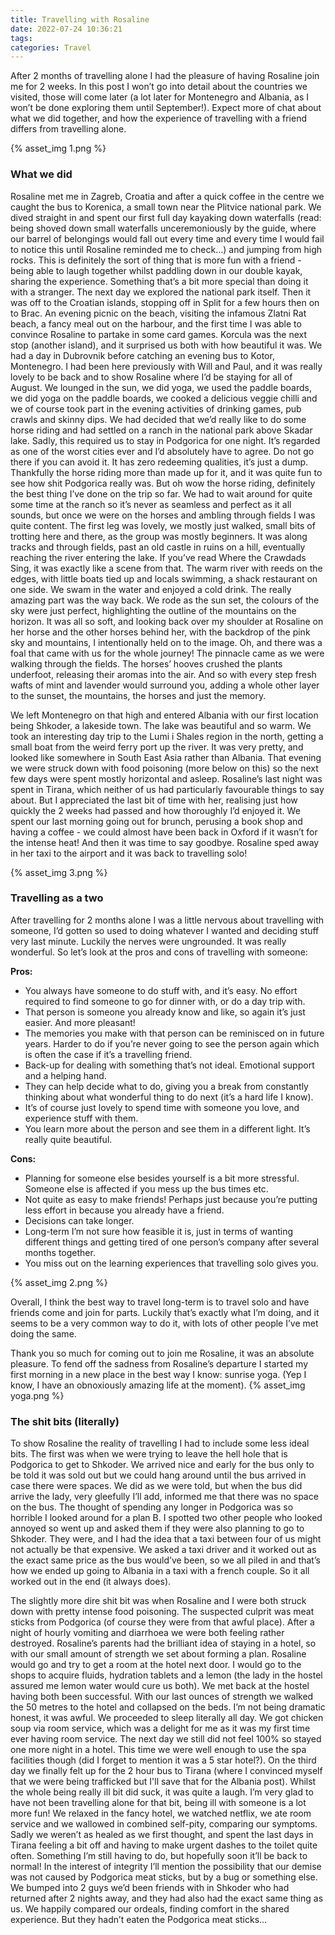 ```yaml
---
title: Travelling with Rosaline
date: 2022-07-24 10:36:21
tags:
categories: Travel
---
```

After 2 months of travelling alone I had the pleasure of having Rosaline join me for 2 weeks. In this post I won’t go into detail about the countries we visited, those will come later (a lot later for Montenegro and Albania, as I won’t be done exploring them until September!). Expect more of chat about what we did together, and how the experience of travelling with a friend differs from travelling alone.

{% asset_img 1.png %}
### What we did
Rosaline met me in Zagreb, Croatia and after a quick coffee in the centre we caught the bus to Korenica, a small town near the Plitvice national park. We dived straight in and spent our first full day kayaking down waterfalls (read: being shoved down small waterfalls unceremoniously by the guide, where our barrel of belongings would fall out every time and every time I would fail to notice this until Rosaline reminded me to check…) and jumping from high rocks. This is definitely the sort of thing that is more fun with a friend - being able to laugh together whilst paddling down in our double kayak, sharing the experience. Something that’s a bit more special than doing it with a stranger. The next day we explored the national park itself. Then it was off to the Croatian islands, stopping off in Split for a few hours then on to Brac. An evening picnic on the beach, visiting the infamous Zlatni Rat beach, a fancy meal out on the harbour, and the first time I was able to convince Rosaline to partake in some card games. Korcula was the next stop (another island), and it surprised us both with how beautiful it was. We had a day in Dubrovnik before catching an evening bus to Kotor, Montenegro. I had been here previously with Will and Paul, and it was really lovely to be back and to show Rosaline where I’d be staying for all of August. We lounged in the sun, we did yoga, we used the paddle boards, we did yoga on the paddle boards, we cooked a delicious veggie chilli and we of course took part in the evening activities of drinking games, pub crawls and skinny dips. We had decided that we’d really like to do some horse riding and had settled on a ranch in the national park above Skadar lake. Sadly, this required us to stay in Podgorica for one night. It’s regarded as one of the worst cities ever and I’d absolutely have to agree. Do not go there if you can avoid it. It has zero redeeming qualities, it’s just a dump. Thankfully the horse riding more than made up for it, and it was quite fun to see how shit Podgorica really was. But oh wow the horse riding, definitely the best thing I’ve done on the trip so far. We had to wait around for quite some time at the ranch so it’s never as seamless and perfect as it all sounds, but once we were on the horses and ambling through fields I was quite content. The first leg was lovely, we mostly just walked, small bits of trotting here and there, as the group was mostly beginners. It was along tracks and through fields, past an old castle in ruins on a hill, eventually reaching the river entering the lake. If you’ve read Where the Crawdads Sing, it was exactly like a scene from that. The warm river with reeds on the edges, with little boats tied up and locals swimming, a shack restaurant on one side. We swam in the water and enjoyed a cold drink. The really amazing part was the way back. We rode as the sun set, the colours of the sky were just perfect, highlighting the outline of the mountains on the horizon. It was all so soft, and looking back over my shoulder at Rosaline on her horse and the other horses behind her, with the backdrop of the pink sky and mountains, I intentionally held on to the image. Oh, and there was a foal that came with us for the whole journey! The pinnacle came as we were walking through the fields. The horses’ hooves crushed the plants underfoot, releasing their aromas into the air. And so with every step fresh wafts of mint and lavender would surround you, adding a whole other layer to the sunset, the mountains, the horses and just the memory. 

We left Montenegro on that high and entered Albania with our first location being Shkoder, a lakeside town. The lake was beautiful and so warm. We took an interesting day trip to the Lumi i Shales region in the north, getting a small boat from the weird ferry port up the river. It was very pretty, and looked like somewhere in South East Asia rather than Albania. That evening we were struck down with food poisoning (more below on this) so the next few days were spent mostly horizontal and asleep. Rosaline’s last night was spent in Tirana, which neither of us had particularly favourable things to say about. But I appreciated the last bit of time with her, realising just how quickly the 2 weeks had passed and how thoroughly I’d enjoyed it. We spent our last morning going out for brunch, perusing a book shop and having a coffee - we could almost have been back in Oxford if it wasn’t for the intense heat! And then it was time to say goodbye. Rosaline sped away in her taxi to the airport and it was back to travelling solo!

{% asset_img 3.png %}

### Travelling as a two

After travelling for 2 months alone I was a little nervous about travelling with someone, I’d gotten so used to doing whatever I wanted and deciding stuff very last minute. Luckily the nerves were ungrounded. It was really wonderful. So let’s look at the pros and cons of travelling with someone:

**Pros:**

- You always have someone to do stuff with, and it’s easy. No effort required to find someone to go for dinner with, or do a day trip with.
- That person is someone you already know and like, so again it’s just easier. And more pleasant!
- The memories you make with that person can be reminisced on in future years. Harder to do if you’re never going to see the person again which is often the case if it’s a travelling friend.
- Back-up for dealing with something that’s not ideal. Emotional support and a helping hand.
- They can help decide what to do, giving you a break from constantly thinking about what wonderful thing to do next (it’s a hard life I know).
- It’s of course just lovely to spend time with someone you love, and experience stuff with them.
- You learn more about the person and see them in a different light. It’s really quite beautiful.

**Cons:**

- Planning for someone else besides yourself is a bit more stressful. Someone else is affected if you mess up the bus times etc.
- Not quite as easy to make friends! Perhaps just because you’re putting less effort in because you already have a friend.
- Decisions can take longer.
- Long-term I’m not sure how feasible it is, just in terms of wanting different things and getting tired of one person’s company after several months together.
- You miss out on the learning experiences that travelling solo gives you.

{% asset_img 2.png %}

Overall, I think the best way to travel long-term is to travel solo and have friends come and join for parts. Luckily that’s exactly what I’m doing, and it seems to be a very common way to do it, with lots of other people I’ve met doing the same.

Thank you so much for coming out to join me Rosaline, it was an absolute pleasure.
To fend off the sadness from Rosaline’s departure I started my first morning in a new place in the best way I know: sunrise yoga. (Yep I know, I have an obnoxiously amazing life at the moment).
{% asset_img yoga.png %}

### The shit bits (literally)

To show Rosaline the reality of travelling I had to include some less ideal bits. The first was when we were trying to leave the hell hole that is Podgorica to get to Shkoder. We arrived nice and early for the bus only to be told it was sold out but we could hang around until the bus arrived in case there were spaces. We did as we were told, but when the bus did arrive the lady, very gleefully I’ll add, informed me that there was no space on the bus. The thought of spending any longer in Podgorica was so horrible I looked around for a plan B. I spotted two other people who looked annoyed so went up and asked them if they were also planning to go to Shkoder. They were, and I had the idea that a taxi between four of us might not actually be that expensive. We asked a taxi driver and it worked out as the exact same price as the bus would’ve been, so we all piled in and that’s how we ended up going to Albania in a taxi with a french couple. So it all worked out in the end (it always does).

The slightly more dire shit bit was when Rosaline and I were both struck down with pretty intense food poisoning. The suspected culprit was meat sticks from Podgorica (of course they were from that awful place). After a night of hourly vomiting and diarrhoea we were both feeling rather destroyed. Rosaline’s parents had the brilliant idea of staying in a hotel, so with our small amount of strength we set about forming a plan. Rosaline would go and try to get a room at the hotel next door. I would go to the shops to acquire fluids, hydration tablets and a lemon (the lady in the hostel assured me lemon water would cure us both). We met back at the hostel having both been successful. With our last ounces of strength we walked the 50 metres to the hotel and collapsed on the beds. I’m not being dramatic honest, it was awful. We proceeded to sleep literally all day. We got chicken soup via room service, which was a delight for me as it was my first time ever having room service. The next day we still did not feel 100% so stayed one more night in a hotel. This time we were well enough to use the spa facilities though (did I forget to mention it was a 5 star hotel?). On the third day we finally felt up for the 2 hour bus to Tirana (where I convinced myself that we were being trafficked but I'll save that for the Albania post). Whilst the whole being really ill bit did suck, it was quite a laugh. I’m very glad to have not been travelling alone for that bit, being ill with someone is a lot more fun! We relaxed in the fancy hotel, we watched netflix, we ate room service and we wallowed in combined self-pity, comparing our symptoms. Sadly we weren’t as healed as we first thought, and spent the last days in Tirana feeling a bit off and having to make urgent dashes to the toilet quite often. Something I’m still having to do, but hopefully soon it’ll be back to normal! In the interest of integrity I’ll mention the possibility that our demise was not caused by Podgorica meat sticks, but by a bug or something else. We bumped into 2 guys we’d been friends with in Shkoder who had returned after 2 nights away, and they had also had the exact same thing as us. We happily compared our ordeals, finding comfort in the shared experience. But they hadn’t eaten the Podgorica meat sticks…
